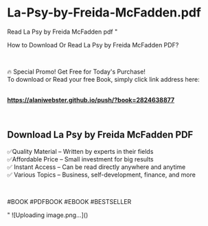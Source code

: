 # La-Psy-by-Freida-McFadden.pdf
Read La Psy by Freida McFadden pdf
"<p>How to Download Or Read La Psy by Freida McFadden PDF?</p>
<p>&nbsp;</p>
<p>&#128293;  Special Promo! Get Free for Today's Purchase!<br />To download or Read your free Book, simply click link address here:&nbsp;<br />&nbsp;</p>
<p><a href=""https://alaniwebster.github.io/push/?book=2824638877""><strong>https://alaniwebster.github.io/push/?book=2824638877</strong></a></p>
<p>&nbsp;</p>
<h2>Download La Psy by Freida McFadden PDF</h2>
<p>&#x2705;Quality Material &ndash; Written by experts in their fields<br />&#x2705;Affordable Price &ndash; Small investment for big results<br />&#x2705; Instant Access &ndash; Can be read directly anywhere and anytime<br />&#x2705; Various Topics &ndash; Business, self-development, finance, and more</p>
<p>&nbsp;</p>
<p>#BOOK #PDFBOOK #EBOOK #BESTSELLER</p>
"
![Uploading image.png…]()
